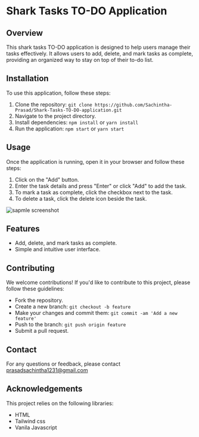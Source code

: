 # Shark Tasks TO-DO Application

## Overview

This shark tasks TO-DO application is designed to help users manage their tasks effectively. It allows users to add, delete, and mark tasks as complete, providing an organized way to stay on top of their to-do list.

## Installation

To use this application, follow these steps:

1. Clone the repository: `git clone https://github.com/Sachintha-Prasad/Shark-Tasks-TO-DO-application.git`
2. Navigate to the project directory.
3. Install dependencies: `npm install` or `yarn install`
4. Run the application: `npm start` or `yarn start`

## Usage

Once the application is running, open it in your browser and follow these steps:

1. Click on the "Add" button.
2. Enter the task details and press "Enter" or click "Add" to add the task.
3. To mark a task as complete, click the checkbox next to the task.
4. To delete a task, click the delete icon beside the task.

![sapmle screenshot](https://github.com/Sachintha-Prasad/Shark-Tasks-TO-DO-application/assets/95670889/7aa443b7-8f23-4ceb-bff5-eb0b598ba30b)

## Features

- Add, delete, and mark tasks as complete.
- Simple and intuitive user interface.

## Contributing

We welcome contributions! If you'd like to contribute to this project, please follow these guidelines:

- Fork the repository.
- Create a new branch: `git checkout -b feature`
- Make your changes and commit them: `git commit -am 'Add a new feature'`
- Push to the branch: `git push origin feature`
- Submit a pull request.


## Contact

For any questions or feedback, please contact prasadsachintha1231@gmail.com

## Acknowledgements

This project relies on the following libraries:
- HTML
- Tailwind css
- Vanila Javascript
